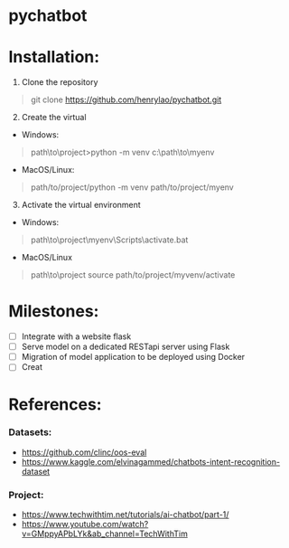 # pychatbot

# Installation:
1. Clone the repository
> git clone https://github.com/henrylao/pychatbot.git
2. Create the virtual

  * Windows:
> path\to\project>python -m venv c:\path\to\myenv

  * MacOS/Linux:
> path/to/project/python -m venv path/to/project/myenv

3. Activate the virtual environment 
  * Windows:
> path\to\project\myenv\Scripts\activate.bat

  * MacOS/Linux
> path\to\project source path/to/project/myvenv/activate



# Milestones:
* [ ] Integrate with a website flask
* [ ] Serve model on a dedicated RESTapi server using Flask
* [ ] Migration of model application to be deployed using Docker
* [ ] Creat

# References:
### Datasets:
* https://github.com/clinc/oos-eval
* https://www.kaggle.com/elvinagammed/chatbots-intent-recognition-dataset
### Project:
* https://www.techwithtim.net/tutorials/ai-chatbot/part-1/
* https://www.youtube.com/watch?v=GMppyAPbLYk&ab_channel=TechWithTim
